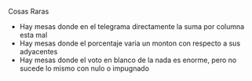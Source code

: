 Cosas Raras
- Hay mesas donde en el telegrama directamente la suma por columna esta mal
- Hay mesas donde el porcentaje varia un monton con respecto a sus adyacentes
- Hay mesas donde el voto en blanco de la nada es enorme, pero no sucede lo mismo con nulo o impugnado